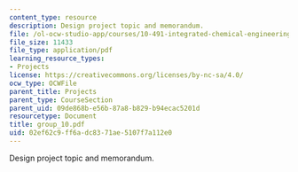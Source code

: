 ```yaml
---
content_type: resource
description: Design project topic and memorandum.
file: /ol-ocw-studio-app/courses/10-491-integrated-chemical-engineering-ii-spring-2006/02ef62c9ff6adc8371ae5107f7a112e0_group_10.pdf
file_size: 11433
file_type: application/pdf
learning_resource_types:
- Projects
license: https://creativecommons.org/licenses/by-nc-sa/4.0/
ocw_type: OCWFile
parent_title: Projects
parent_type: CourseSection
parent_uid: 09de868b-e56b-87a8-b829-b94ecac5201d
resourcetype: Document
title: group_10.pdf
uid: 02ef62c9-ff6a-dc83-71ae-5107f7a112e0
---
```

Design project topic and memorandum.